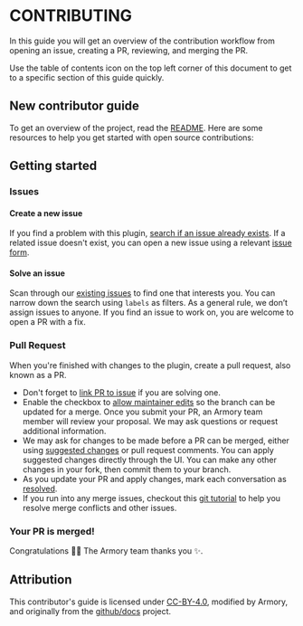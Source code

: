 # CONTRIBUTING <!-- omit in toc -->

In this guide you will get an overview of the contribution workflow from
opening an issue, creating a PR, reviewing, and merging the PR.

Use the table of contents icon on the top left corner of this document to get
to a specific section of this guide quickly.

## New contributor guide

To get an overview of the project, read the [README](README.md). Here are some resources to help you get started with open source contributions:

## Getting started

### Issues

#### Create a new issue

If you find a problem with this plugin, [search if an issue already
exists](https://docs.github.com/en/github/searching-for-information-on-github/searching-on-github/searching-issues-and-pull-requests#search-by-the-title-body-or-comments).
If a related issue doesn't exist, you can open a new issue using a relevant
[issue
form](https://github.com/armory/spinnaker-multiple-pipelines/issues/new/choose).

#### Solve an issue

Scan through our [existing
issues](https://github.com/armory/spinnaker-multiple-pipelines/issues) to find
one that interests you. You can narrow down the search using `labels` as
filters. As a general rule, we don’t assign issues to anyone. If you find an
issue to work on, you are welcome to open a PR with a fix.

### Pull Request

When you're finished with changes to the plugin, create a pull request, also known as a PR.

- Don't forget to [link PR to
  issue](https://docs.github.com/en/issues/tracking-your-work-with-issues/linking-a-pull-request-to-an-issue)
  if you are solving one.
- Enable the checkbox to [allow maintainer
  edits](https://docs.github.com/en/github/collaborating-with-issues-and-pull-requests/allowing-changes-to-a-pull-request-branch-created-from-a-fork)
  so the branch can be updated for a merge.
Once you submit your PR, an Armory team member will review your proposal. We may ask questions or request additional information.
- We may ask for changes to be made before a PR can be merged, either using
  [suggested
  changes](https://docs.github.com/en/github/collaborating-with-issues-and-pull-requests/incorporating-feedback-in-your-pull-request)
  or pull request comments. You can apply suggested changes directly through
  the UI. You can make any other changes in your fork, then commit them to your
  branch.
- As you update your PR and apply changes, mark each conversation as
  [resolved](https://docs.github.com/en/github/collaborating-with-issues-and-pull-requests/commenting-on-a-pull-request#resolving-conversations).
- If you run into any merge issues, checkout this [git
  tutorial](https://github.com/skills/resolve-merge-conflicts) to help you
  resolve merge conflicts and other issues.

### Your PR is merged!

Congratulations :tada::tada: The Armory team thanks you :sparkles:.

## Attribution

This contributor's guide is licensed under
[CC-BY-4.0](https://creativecommons.org/licenses/by/4.0/), modified by Armory,
and originally from the [github/docs](https://github.com/github/docs/) project.
